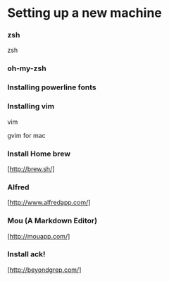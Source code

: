 # Setting up a new machine

### zsh
zsh

### oh-my-zsh

### Installing powerline fonts

### Installing vim
vim

gvim for mac

### Install Home brew
[http://brew.sh/]

### Alfred
[http://www.alfredapp.com/]

### Mou (A Markdown Editor)
[http://mouapp.com/]

### Install ack!
[http://beyondgrep.com/]
